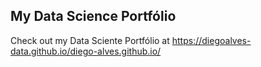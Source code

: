 ## My Data Science Portfólio

Check out my Data Sciente Portfólio at https://diegoalves-data.github.io/diego-alves.github.io/

